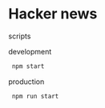 # Hacker news 

scripts 

development

```bash
 npm start
```

production 

```bash
 npm run start
```